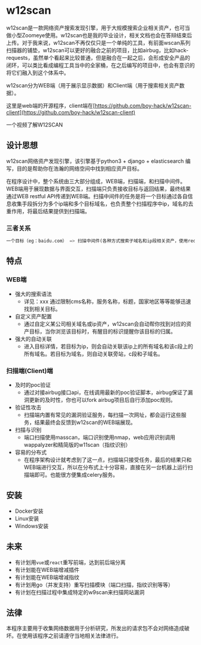 # w12scan
w12scan是一款网络资产搜索发现引擎，用于大规模搜索企业相关资产，也可当做小型Zoomeye使用。w12scan也是我的毕业设计，相关文档也会在答辩结束后上传。对于我来说，w12scan不再仅仅只是一个单纯的工具，有前面wscan系列扫描器的铺垫，w12scan可以更好的融合之前的项目，比如airbug，比如hack-requests，虽然单个看起来比较普通，但是融合在一起之后，会形成安全产品的闭环，可以类比看成编程工具当中的全家桶，在之后编写的项目中，也会有意识的将它们融入到这个体系中。

w12scan分为WEB端（用于展示显示数据）和Client端（用于搜索相关资产数据）。

这里是web端的开源程序，client端在[https://github.com/boy-hack/w12scan-client](https://github.com/boy-hack/w12scan-client)

一个视频了解W12SCAN


## 设计思想
w12scan网络资产发现引擎，该引擎基于python3 + django + elasticsearch 编写，目的是帮助你在浩瀚的网络空间中找到相应资产目标。

在程序设计中，整个系统由三大部分组成，WEB端，扫描端，和扫描中间件。WEB端用于展现数据与界面交互，扫描端只负责接收目标与返回结果，最终结果通过WEB restful API传递到WEB端。扫描中间件的任务是将一个目标通过各自信息收集手段拆分为多个ip端和多个目标域名，也负责整个扫描程序中ip，域名的去重作用，将最后结果提供到扫描端。

### 三者关系
```python
一个目标（eg：baidu.com） => 扫描中间件(各种方式搜索子域名和ip段相关资产，使用redis数据库去重) => 扫描端（扫描目标，返回结果）=> WEB端(接收扫描端提供数据，入库并分析)
```

## 特点

### WEB端
* 强大的搜索语法
    * 详见：xxx 通过限制cms名称，服务名称，标题，国家地区等等能够迅速找到相关目标。
* 自定义资产配置
    * 通过自定义某公司相关域名或ip资产，w12scan会自动帮你找到对应的资产目标，当你浏览该目标时，有醒目的标识提醒你该目标的归属。
* 强大的自动关联
    * 进入目标详情，若目标为ip，则会自动关联该ip上的所有域名和该c段上的所有域名。若目标为域名，则自动关联旁站，c段和子域名。

### 扫描端(Client)端
* 及时的poc验证
    * 通过对接airbug接口api，在线调用最新的poc验证脚本，airbug保证了漏洞更新的及时性，你也可以fork airbug项目后自行添加poc规则。
* 验证性攻击
    * 扫描端内置有常见的漏洞验证服务，每扫描一次网址，都会运行这些服务，结果最终会反馈到w12scan的WEB端展现。
* 扫描与识别
    * 端口扫描使用masscan，端口识别使用nmap，web应用识别调用wappalyzer和精简版的w11scan（指纹识别）
* 容易的分布式
    * 在程序架构设计就考虑到了这一点，扫描端只接受任务，最后的结果只和WEB端进行交互，所以在分布式上十分容易，直接在另一台机器上运行扫描端即可。也能很方便集成celery服务。

## 安装
- Docker安装
- Linux安装
- Windows安装

## 未来
* 有计划用`vue`或`react`重写前端，达到前后端分离
* 有计划能在WEB端增减插件
* 有计划能在WEB端增减指纹
* 有计划用go（并发支持）重写扫描模块（端口扫描，指纹识别等等）
* 有计划在扫描过程中集成特定的w9scan来扫描网站漏洞

## 法律
本程序主要用于收集网络数据用于分析研究，所发出的请求包不会对网络造成破坏。在使用该程序之前请遵守当地相关法律进行。
